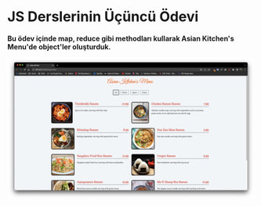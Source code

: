 # JS Derslerinin Üçüncü Ödevi

**Bu ödev içinde map, reduce gibi methodları kullarak Asian Kitchen's Menu'de object'ler oluşturduk.**

![Proje Goruntusu](/img/proje-resmi.png)